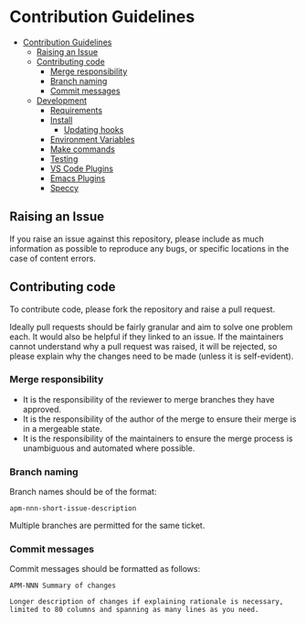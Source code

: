 # Contribution Guidelines

- [Contribution Guidelines](#contribution-guidelines)
  - [Raising an Issue](#raising-an-issue)
  - [Contributing code](#contributing-code)
    - [Merge responsibility](#merge-responsibility)
    - [Branch naming](#branch-naming)
    - [Commit messages](#commit-messages)
  - [Development](#development)
    - [Requirements](#requirements)
    - [Install](#install)
      - [Updating hooks](#updating-hooks)
    - [Environment Variables](#environment-variables)
    - [Make commands](#make-commands)
    - [Testing](#testing)
    - [VS Code Plugins](#vs-code-plugins)
    - [Emacs Plugins](#emacs-plugins)
    - [Speccy](#speccy)

## Raising an Issue

If you raise an issue against this repository, please include as much information as possible to reproduce any bugs,
or specific locations in the case of content errors.

## Contributing code

To contribute code, please fork the repository and raise a pull request.

Ideally pull requests should be fairly granular and aim to solve one problem each. It would also be helpful if they
linked to an issue. If the maintainers cannot understand why a pull request was raised, it will be rejected,
so please explain why the changes need to be made (unless it is self-evident).

### Merge responsibility

-   It is the responsibility of the reviewer to merge branches they have approved.
-   It is the responsibility of the author of the merge to ensure their merge is in a mergeable state.
-   It is the responsibility of the maintainers to ensure the merge process is unambiguous and automated where possible.

### Branch naming

Branch names should be of the format:

`apm-nnn-short-issue-description`

Multiple branches are permitted for the same ticket.

### Commit messages

Commit messages should be formatted as follows:

```
APM-NNN Summary of changes

Longer description of changes if explaining rationale is necessary,
limited to 80 columns and spanning as many lines as you need.
```
